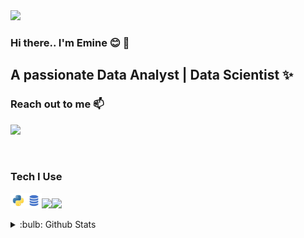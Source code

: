 <img src="https://kerteriz.net/content/images/size/w1140/wordpress/2021/09/veri-analizi-giris-dersi.jpg height=50 weight=50">

### Hi there.. I'm Emine :blush: 👋

## A passionate  Data Analyst | Data Scientist ✨

### Reach out to me 📫

[<img width="22" src="https://unpkg.com/simple-icons@v7/icons/linkedin.svg" />][linkedin]

<br />

### Tech I Use

<img src="https://raw.githubusercontent.com/github/explore/80688e429a7d4ef2fca1e82350fe8e3517d3494d/topics/python/python.png" widhth="25" height="25"><img src="https://raw.githubusercontent.com/github/explore/80688e429a7d4ef2fca1e82350fe8e3517d3494d/topics/sql/sql.png" widhth="25" height="25"><img src="https://melisturkoglu.files.wordpress.com/2018/08/e5c4f45d827e01b0409ed984dcb0029b22e89664.png" widhth="25" height="25"><img src="https://gitforwindows.org/img/gwindows_logo.png" widhth="25" height="25">


<details>
<summary>:bulb: Github Stats</summary>
<img src="https://github-readme-stats.vercel.app/api?username=emy34&theme=radical)">
</details>

[linkedin]: https://www.linkedin.com/in/emine-%C3%A7elik-/

